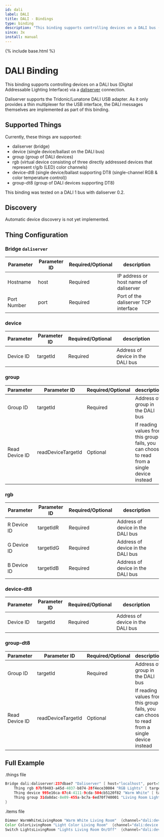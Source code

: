 ```yaml
---
id: dali
label: DALI
title: DALI - Bindings
type: binding
description: "This binding supports controlling devices on a DALI bus (Digital Addressable Lighting Interface) via a [daliserver](https://github.com/onitake/daliserver) connection."
since: 3x
install: manual
---
```


<!-- Attention authors: Do not edit directly. Please add your changes to the appropriate source repository -->

{% include base.html %}

# DALI Binding

This binding supports controlling devices on a DALI bus (Digital Addressable Lighting Interface) via a [daliserver](https://github.com/onitake/daliserver) connection.

Daliserver supports the Tridonic/Lunatone DALI USB adapter.
As it only provides a thin multiplexer for the USB interface, the DALI messages themselves are implemented as part of this binding.

## Supported Things

Currently, these things are supported:

- daliserver (bridge)
- device (single device/ballast on the DALI bus)
- group (group of DALI devices)
- rgb (virtual device consisting of three directly addressed devices that represent r/g/b (LED) color channels)
- device-dt8 (single device/ballast supporting DT8 (single-channel RGB & color temperature control))
- group-dt8 (group of DALI devices supporting DT8)

This binding was tested on a DALI 1 bus with daliserver 0.2.

## Discovery

Automatic device discovery is not yet implemented.

## Thing Configuration

### Bridge `daliserver`

| Parameter   | Parameter ID | Required/Optional |  description                           |
|-------------|--------------|-------------------|----------------------------------------|
| Hostname    | host         | Required          | IP address or host name of daliserver  |
| Port Number | port         | Required          | Port of the daliserver TCP interface   |

### device

| Parameter   | Parameter ID | Required/Optional |  description                           |
|-------------|--------------|-------------------|----------------------------------------|
| Device ID   | targetId     | Required          | Address of device in the DALI bus      |

### group

| Parameter      | Parameter ID       | Required/Optional | description                                                                                  |
|----------------|--------------------|-------------------|----------------------------------------------------------------------------------------------|
| Group  ID      | targetId           | Required          | Address of group in the DALI bus                                                             |
| Read Device ID | readDeviceTargetId | Optional          | If reading values from this group fails, you can choose to read from a single device instead |

### rgb

| Parameter   | Parameter ID | Required/Optional |  description                           |
|-------------|--------------|-------------------|----------------------------------------|
| R Device ID | targetIdR    | Required          | Address of device in the DALI bus      |
| G Device ID | targetIdG    | Required          | Address of device in the DALI bus      |
| B Device ID | targetIdB    | Required          | Address of device in the DALI bus      |

### device-dt8

| Parameter   | Parameter ID | Required/Optional |  description                           |
|-------------|--------------|-------------------|----------------------------------------|
| Device ID   | targetId     | Required          | Address of device in the DALI bus      |

### group-dt8

| Parameter      | Parameter ID       | Required/Optional | description                                                                                  |
|----------------|--------------------|-------------------|----------------------------------------------------------------------------------------------|
| Group  ID      | targetId           | Required          | Address of group in the DALI bus                                                             |
| Read Device ID | readDeviceTargetId | Optional          | If reading values from this group fails, you can choose to read from a single device instead |

## Full Example

.things file

```java
Bridge dali:daliserver:237dbae7 "Daliserver" [ host="localhost", port=55825] {
    Thing rgb 87bf0403-a45d-4037-b874-28f4ece30004 "RGB Lights" [ targetIdR=0, targetIdG=1, targetIdB=2 ]
    Thing device 995e16ca-07c4-4111-9cda-504cb5120f82 "Warm White" [ targetId=3 ]
    Thing group 31da8dac-8e09-455a-bc7a-6ed70f740001 "Living Room Lights" [ targetId=0, readDeviceTargetId=3 ]
}
```

.items file

```java
Dimmer WarmWhiteLivingRoom "Warm White Living Room"  {channel="dali:device:237dbae7:995e16ca-07c4-4111-9cda-504cb5120f82:dimImmediately"}
Color ColorLivingRoom "Light Color Living Room"  {channel="dali:device:237dbae7:87bf0403-a45d-4037-b874-28f4ece30004:color"}
Switch LightsLivingRoom "Lights Living Room On/Off"  {channel="dali:device:237dbae7:31da8dac-8e09-455a-bc7a-6ed70f740001:dimImmediately"}
```
